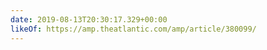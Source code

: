 ```yaml
---
date: 2019-08-13T20:30:17.329+00:00
likeOf: https://amp.theatlantic.com/amp/article/380099/
---
```

